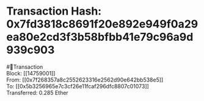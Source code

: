 
Transaction Hash: 0x7fd3818c8691f20e892e949f0a29ea80e2cd3f3b58bfbb41e79c96a9d939c903
====================================================================================
  
#💸Transaction  
Block: [[14759001]]  
From: [[0x7f268357a8c2552623316e2562d90e642bb538e5]]  
To: [[0x5b3256965e7c3cf26e11fcaf296dfc8807c01073]]  
Transferred: 0.285 Ether